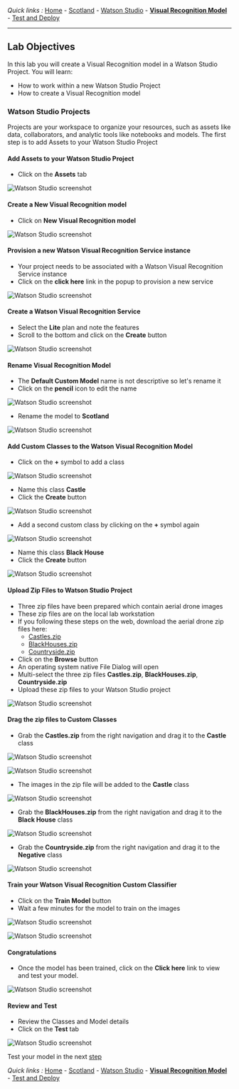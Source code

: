 *Quick links :*
[Home](/README.md) - [Scotland](SCOTLAND.md) - [Watson Studio](STUDIO.md) - [**Visual Recognition Model**](VISRECO.md) - [Test and Deploy](VRMTEST.md)
***

## Lab Objectives

In this lab you will create a Visual Recognition model in a Watson Studio Project.  You will learn:

- How to work within a new Watson Studio Project
- How to create a Visual Recognition model

### Watson Studio Projects

Projects are your workspace to organize your resources, such as assets like data, collaborators, and analytic tools like notebooks and models.
The first step is to add Assets to your Watson Studio Project

#### Add Assets to your Watson Studio Project
- Click on the **Assets** tab

![Watson Studio  screenshot](screenshots/WatsonStudio-Assets.png)

#### Create a New Visual Recognition model
- Click on **New Visual Recognition model**

![Watson Studio  screenshot](screenshots/WatsonStudio-VisualRecognitionModel.png)

#### Provision a new Watson Visual Recognition Service instance
- Your project needs to be associated with a Watson Visual Recognition Service instance
- Click on the **click here** link in the popup to provision a new service

![Watson Studio  screenshot](../screenshots/WatsonStudio-VisualRecognitionService.png)

#### Create a Watson Visual Recognition Service
- Select the **Lite** plan and note the features
- Scroll to the bottom and click on the **Create** button

![Watson Studio  screenshot](../screenshots/WatsonStudio-VisualRecognitionServiceInstance.png)

#### Rename Visual Recognition Model
- The **Default Custom Model** name is not descriptive so let's rename it
- Click on the **pencil** icon to edit the name

![Watson Studio  screenshot](screenshots/WatsonStudio-VisualRecognitionModelRename1.png)

- Rename the model to **Scotland**

![Watson Studio  screenshot](screenshots/WatsonStudio-VisualRecognitionModelRename2.png)

#### Add Custom Classes to the Watson Visual Recognition Model
- Click on the **+** symbol to add a class

![Watson Studio  screenshot](screenshots/WatsonStudio-VisualRecognitionModelAddClass1.png)

- Name this class **Castle**
- Click the **Create** button

![Watson Studio  screenshot](screenshots/WatsonStudio-VisualRecognitionModelBurnedHomeClass.png)

- Add a second custom class by clicking on the **+** symbol again

![Watson Studio  screenshot](screenshots/WatsonStudio-VisualRecognitionModelAddClass2.png)

- Name this class **Black House**
- Click the **Create** button

![Watson Studio  screenshot](screenshots/WatsonStudio-VisualRecognitionModelIntactHomeClass.png)

#### Upload Zip Files to Watson Studio Project
- Three zip files have been prepared which contain aerial drone images
- These zip files are on the local lab workstation
- If you following these steps on the web, download the aerial drone zip files here:
  - [Castles.zip](classes/Castles.zip)
  - [BlackHouses.zip](classes/BlackHouses.zip)
  - [Countryside.zip](classes/Countryside.zip)
- Click on the **Browse** button
- An operating system native File Dialog will open
- Multi-select the three zip files **Castles.zip**, **BlackHouses.zip**, **Countryside.zip**
- Upload these zip files to your Watson Studio project

![Watson Studio  screenshot](screenshots/WatsonStudio-VisualRecognitionModelAddZipFiles.png)

#### Drag the zip files to Custom Classes
- Grab the **Castles.zip** from the right navigation and drag it to the **Castle** class

![Watson Studio  screenshot](screenshots/WatsonStudio-VisualRecognitionModelZipFiles.png)

![Watson Studio  screenshot](screenshots/WatsonStudio-VisualRecognitionModelZipFileDrag.png)

- The images in the zip file will be added to the **Castle** class

![Watson Studio  screenshot](screenshots/WatsonStudio-VisualRecognitionModelZipFile2Class.png)

- Grab the **BlackHouses.zip** from the right navigation and drag it to the **Black House** class

![Watson Studio  screenshot](screenshots/WatsonStudio-VisualRecognitionModelZipFile2ClassIntactHome.png)

- Grab the **Countryside.zip** from the right navigation and drag it to the **Negative** class

![Watson Studio  screenshot](screenshots/WatsonStudio-VisualRecognitionModelZipFile2ClassNotHomesNegative.png)

#### Train your Watson Visual Recognition Custom Classifier
- Click on the **Train Model** button
- Wait a few minutes for the model to train on the images

![Watson Studio  screenshot](screenshots/WatsonStudio-VisualRecognitionModelTrain.png)

![Watson Studio  screenshot](screenshots/WatsonStudio-VisualRecognitionModelTraining.png)

#### Congratulations
- Once the model has been trained, click on the **Click here** link to view and test your model.

![Watson Studio  screenshot](screenshots/WatsonStudio-VisualRecognitionModelTrained.png)

#### Review and Test
- Review the Classes and Model details
- Click on the **Test** tab

![Watson Studio  screenshot](screenshots/WatsonStudio-VisualRecognitionModelSummary.png)

Test your model in the next [step](VRMTEST.md)

*Quick links :*
[Home](README.md) - [Scotland](SCOTLAND.md) - [Watson Studio](STUDIO.md) - [**Visual Recognition Model**](VISRECO.md) - [Test and Deploy](VRMTEST.md)
